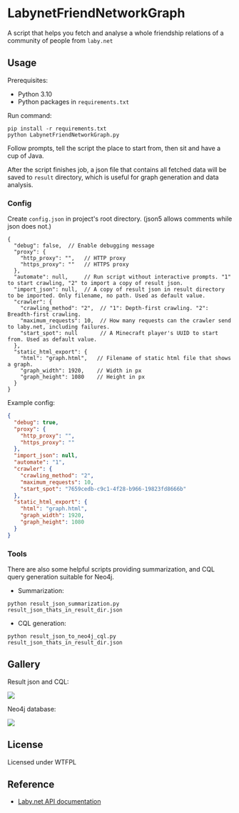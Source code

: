 # LabynetFriendNetworkGraph

A script that helps you fetch and analyse a whole friendship relations of a community of people from `laby.net`

## Usage

Prerequisites:

- Python 3.10
- Python packages in `requirements.txt`

Run command:
```shell
pip install -r requirements.txt
python LabynetFriendNetworkGraph.py
```

Follow prompts, tell the script the place to start from, then sit and have a cup of Java.

After the script finishes job, a json file that contains all fetched data will be saved to `result` directory, which is useful for graph generation and data analysis.

### Config

Create `config.json` in project's root directory. (json5 allows comments while json does not.)

```json5
{
  "debug": false,  // Enable debugging message
  "proxy": {
    "http_proxy": "",   // HTTP proxy
    "https_proxy": ""   // HTTPS proxy
  },
  "automate": null,     // Run script without interactive prompts. "1" to start crawling, "2" to import a copy of result json.
  "import_json": null,  // A copy of result json in result directory to be imported. Only filename, no path. Used as default value.
  "crawler": {
    "crawling_method": "2",  // "1": Depth-first crawling. "2": Breadth-first crawling.
    "maximum_requests": 10,  // How many requests can the crawler send to laby.net, including failures.
    "start_spot": null       // A Minecraft player's UUID to start from. Used as default value.
  },
  "static_html_export": {
    "html": "graph.html",   // Filename of static html file that shows a graph.
    "graph_width": 1920,    // Width in px
    "graph_height": 1080    // Height in px
  }
}
```

Example config:
```json
{
  "debug": true,
  "proxy": {
    "http_proxy": "",
    "https_proxy": ""
  },
  "import_json": null,
  "automate": "1",
  "crawler": {
    "crawling_method": "2",
    "maximum_requests": 10,
    "start_spot": "7659cedb-c9c1-4f28-b966-19823fd8666b"
  },
  "static_html_export": {
    "html": "graph.html",
    "graph_width": 1920,
    "graph_height": 1080
  }
}
```

### Tools

There are also some helpful scripts providing summarization, and CQL query generation suitable for Neo4j.

- Summarization:

```shell
python result_json_summarization.py result_json_thats_in_result_dir.json
```

- CQL generation:

```shell
python result_json_to_neo4j_cql.py result_json_thats_in_result_dir.json
```


## Gallery

Result json and CQL:

![](https://assets.app.crimsonedgehope.warpedinnether.top:65499/LabynetFriendNetworkGraph-2.png)

Neo4j database:

![](https://assets.app.crimsonedgehope.warpedinnether.top:65499/LabynetFriendNetworkGraph-1.png)

## License

Licensed under WTFPL

## Reference

- [Laby.net API documentation](https://web.archive.org/web/20211001164932/https://laby.net/api/docs)
